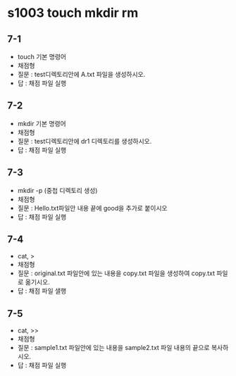 # s1003 touch mkdir rm
## 7-1
- touch 기본 명령어
- 채점형
- 질문 : test디렉토리안에 A.txt 파일을 생성하시오.
- 답 : 채점 파일 실행
## 7-2
- mkdir 기본 명령어
- 채점형
- 질문 : test디렉토리안에 dr1 디렉토리를 생성하시오.
- 답 : 채점 파일 실행
## 7-3
- mkdir -p (중첩 디렉토리 생성)
- 채점형
- 질문 : Hello.txt파일안 내용 끝에 good을 추가로 붙이시오
- 답 : 채점 파일 실행
## 7-4
- cat, >
- 채점형
- 질문 : original.txt 파일안에 있는 내용을 copy.txt 파일을 생성하여 copy.txt 파일로 옮기시오.
- 답 : 채점 파일 샐행
## 7-5
- cat, >>
- 채점형
- 질문 : sample1.txt 파일안에 있는 내용을 sample2.txt 파일 내용의 끝으로 복사하시오.
- 답 : 채점 파일 실행

